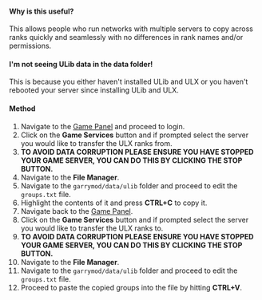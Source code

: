 #### Why is this useful?
This allows people who run networks with multiple servers to copy across ranks quickly and seamlessly with no differences in rank names and/or permissions.

#### I'm not seeing ULib data in the data folder!
This is because you either haven't installed ULib and ULX or you haven't rebooted your server since installing ULib and ULX.

#### Method
1. Navigate to the [Game Panel](https://gamepanel.hexanenetworks.com) and proceed to login.
2. Click on the **Game Services** button and if prompted select the server you would like to transfer the ULX ranks from.
3. **TO AVOID DATA CORRUPTION PLEASE ENSURE YOU HAVE STOPPED YOUR GAME SERVER, YOU CAN DO THIS BY CLICKING THE STOP BUTTON.**
4. Navigate to the **File Manager**.
5. Navigate to the ``garrymod/data/ulib`` folder and proceed to edit the ``groups.txt`` file.
6. Highlight the contents of it and press **CTRL+C** to copy it.
7. Navigate back to the [Game Panel](https://gamepanel.hexanenetworks.com).
8. Click on the **Game Services** button and if prompted select the server you would like to transfer the ULX ranks to.
9. **TO AVOID DATA CORRUPTION PLEASE ENSURE YOU HAVE STOPPED YOUR GAME SERVER, YOU CAN DO THIS BY CLICKING THE STOP BUTTON.**
10. Navigate to the **File Manager**.
11. Navigate to the ``garrymod/data/ulib`` folder and proceed to edit the ``groups.txt`` file.
12. Proceed to paste the copied groups into the file by hitting **CTRL+V**.

